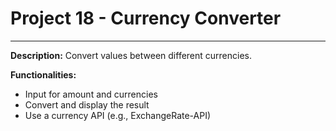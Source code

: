 # Project 18 - Currency Converter
---
**Description:**
Convert values between different currencies.

**Functionalities:**
*   Input for amount and currencies
*   Convert and display the result
*   Use a currency API (e.g., ExchangeRate-API)